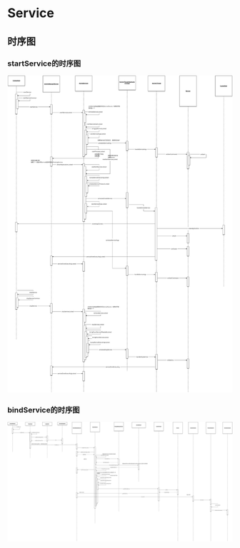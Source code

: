 # Service

## 时序图

### startService的时序图

![startSerVice的启动流程时序图](/img/startservice.png)

### bindService的时序图

![bindService的启动流程时序图](/img/bindservice.png)